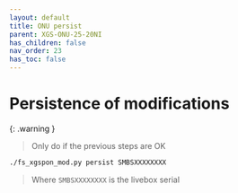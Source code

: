 ```yaml
---
layout: default 
title: ONU persist
parent: XGS-ONU-25-20NI
has_children: false
nav_order: 23
has_toc: false
---
```


# Persistence of modifications


{: .warning }
> Only do if the previous steps are OK

```bash
./fs_xgspon_mod.py persist SMBSXXXXXXXX
```

> Where `SMBSXXXXXXXX` is the livebox serial